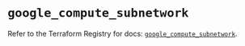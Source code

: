 # `google_compute_subnetwork`

Refer to the Terraform Registry for docs: [`google_compute_subnetwork`](https://registry.terraform.io/providers/hashicorp/google/5.45.2/docs/resources/compute_subnetwork).
